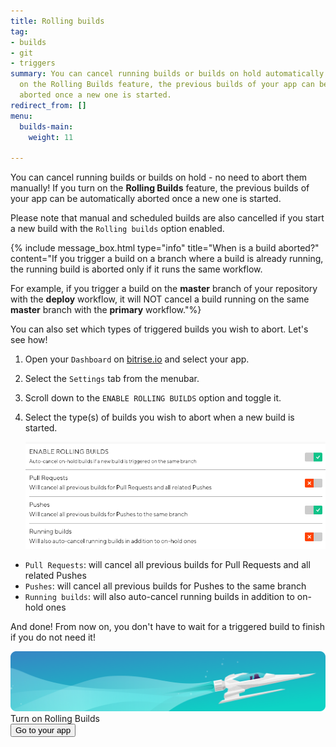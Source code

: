 ```yaml
---
title: Rolling builds
tag:
- builds
- git
- triggers
summary: You can cancel running builds or builds on hold automatically. If you turn
  on the Rolling Builds feature, the previous builds of your app can be automatically
  aborted once a new one is started.
redirect_from: []
menu:
  builds-main:
    weight: 11

---
```

You can cancel running builds or builds on hold - no need to abort them manually! If you turn on the **Rolling Builds** feature, the previous builds of your app can be automatically aborted once a new one is started.

Please note that manual and scheduled builds are also cancelled if you start a new build with the `Rolling builds` option enabled.

{% include message_box.html type="info" title="When is a build aborted?" content="If you trigger a build on a branch where a build is already running, the running build is aborted only if it runs the same workflow.

For example, if you trigger a build on the **master** branch of your repository with the **deploy** workflow, it will NOT cancel a build running on the same **master** branch with the **primary** workflow."%}

You can also set which types of triggered builds you wish to abort. Let's see how!

1. Open your `Dashboard` on [bitrise.io](https://www.bitrise.io) and select your app.
2. Select the `Settings` tab from the menubar.
3. Scroll down to the `ENABLE ROLLING BUILDS` option and toggle it.
4. Select the type(s) of builds you wish to abort when a new build is started.

   ![](/img/enable-rolling-builds.png)

* `Pull Requests`: will cancel all previous builds for Pull Requests and all related Pushes
* `Pushes`: will cancel all previous builds for Pushes to the same branch
* `Running builds`: will also auto-cancel running builds in addition to on-hold ones

And done! From now on, you don't have to wait for a triggered build to finish if you do not need it!

<div class="banner">
	<img src="/assets/images/banner-bg-888x170.png" style="border: none;">
	<div class="deploy-text">Turn on Rolling Builds</div>
	<a target="_blank" href="https://app.bitrise.io/dashboard/builds"><button class="button">Go to your app</button></a>
</div>